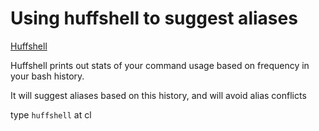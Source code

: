 # Using huffshell to suggest aliases
[Huffshell](https://github.com/paulmars/huffshell)

Huffshell prints out stats of your command usage based on frequency in your bash history.

It will suggest aliases based on this history, and will avoid alias conflicts

type ```huffshell``` at cl